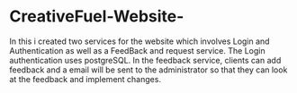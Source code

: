 # CreativeFuel-Website-

In this i created two services for the website which involves Login and Authentication as well as a FeedBack and request service.
The Login authentication uses postgreSQL.
In the feedback service, clients can add feedback and a email will be sent to the administrator so that they can look at the feedback and implement changes.
